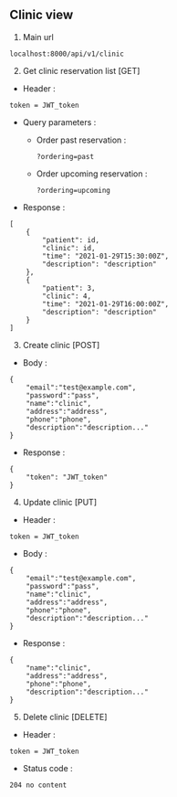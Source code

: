## Clinic view
1. Main url
```
localhost:8000/api/v1/clinic
```
2. Get clinic reservation list [GET]
- Header :
```
token = JWT_token
```
* Query parameters :

    - Order past reservation : 
        ```
        ?ordering=past
        ```
    - Order upcoming reservation :
        ```
        ?ordering=upcoming
        ```
- Response :    
```
[
    {
        "patient": id,
        "clinic": id,
        "time": "2021-01-29T15:30:00Z",
        "description": "description"
    },
    {
        "patient": 3,
        "clinic": 4,
        "time": "2021-01-29T16:00:00Z",
        "description": "description"
    }
]
```
3. Create clinic [POST]
- Body :
```
{
    "email":"test@example.com",
    "password":"pass",
    "name":"clinic",
    "address":"address",
    "phone":"phone",
    "description":"description..."
}
```
- Response :    
```
{
    "token": "JWT_token"
}
```
4. Update clinic [PUT]
- Header :
```
token = JWT_token
```
- Body :
```
{
    "email":"test@example.com",
    "password":"pass",
    "name":"clinic",
    "address":"address",
    "phone":"phone",
    "description":"description..."
}
```
- Response :    
```
{
    "name":"clinic",
    "address":"address",
    "phone":"phone",
    "description":"description..."
}
```
5. Delete clinic [DELETE]
- Header :
```
token = JWT_token
```

- Status code :    
```
204 no content
```
